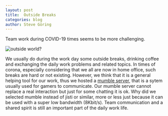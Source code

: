 ```yaml
---
layout: post
title:  Outside Breaks
categories: blog
author: Steve Göring
---
```

Team work during COVID-19 times seems to be more challenging.

![outside world?](https://media.giphy.com/media/xTiN0DQH7BsTvrfNK0/giphy.gif)


We usually do during the work day some outside breaks, drinking coffee and exchanging the daily work problems and related topics.
In times of corona, especially considering that we all are now in home office, such breaks are hard or not existing.
However, we think that it is a general helping tool for our work, thus we hosted a [mumble server](https://www.mumble.info/), that is a sytem usually used for gamers to communicate.
Our mumble server cannot replace a real interaction but just for some chatting it is ok.
Why did we selected mumble instead of jisti or similar, more or less just because it can be used with a super low bandwidth (8Kbit/s).
Team communication and a shared spirit is still an important part of the daily work life.


